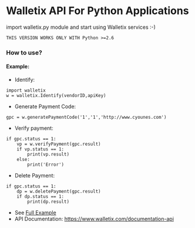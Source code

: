 Walletix API For Python Applications
====================================

import walletix.py module and start using Walletix services :-)

```
THIS VERSION WORKS ONLY WITH Python >=2.6  
```

### How to use? 
#### Example:
+ Identify:

```
import walletix
w = walletix.Identify(vendorID,apiKey)
```
+ Generate Payment Code:

```
gpc = w.generatePaymentCode('1','1','http://www.cyounes.com')
```
+ Verify payment:

```
if gpc.status == 1:
	vp = w.verifyPayment(gpc.result)
	if vp.status == 1:
		print(vp.result)
	else:
		print('Error')
```

+ Delete Payment:

```
if gpc.status == 1:
	dp = w.deletePayment(gpc.result)
	if dp.status == 1:
		print(dp.result)
```

+ See [Full Example](exemple.py) 
+ API Documentation: https://www.walletix.com/documentation-api 



